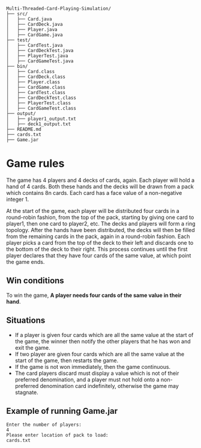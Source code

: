 ~~~
Multi-Threaded-Card-Playing-Simulation/
├── src/
│   ├── Card.java
│   ├── CardDeck.java
│   ├── Player.java
│   ├── CardGame.java
├── test/
│   ├── CardTest.java
│   ├── CardDeckTest.java
│   ├── PlayerTest.java
│   ├── CardGameTest.java
├── bin/
│   ├── Card.class
│   ├── CardDeck.class
│   ├── Player.class
│   ├── CardGame.class
│   ├── CardTest.class
│   ├── CardDeckTest.class
│   ├── PlayerTest.class
│   ├── CardGameTest.class
├── output/
│   ├── player1_output.txt
│   ├── deck1_output.txt
├── README.md
├── cards.txt
├── Game.jar
~~~

# Game rules
The game has 4 players and 4 decks of cards, again. Each player will hold a hand of 4 cards. Both these hands and the decks will be drawn from a pack which contains 8n cards. Each card has a face value of a non-negative integer 1.

At the start of the game, each player will be distributed four cards in a round-robin fashion, from the top of the pack, starting by giving one card to player1, then one card to player2, etc. The decks and players will form a ring topology. After the hands have been distributed, the decks will then be filled from the remaining cards in the pack, again in a round-robin fashion. Each player picks a card from the top of the deck to their left and discards one to the bottom of the deck to their right. This process continues until the first player declares that they have four cards of the same value, at which point the game ends.

## Win conditions
To win the game, **A player needs four cards of the same value in their hand**.

## Situations
- If a player is given four cards which are all the same value at the start of the game, the winner then notify the other players that he has won and exit the game.
- If two player are given four cards which are all the same value at the start of the game, then restarts the game.
- If the game is not won immediately, then the game continuous.
- The card players discard must display a value which is not of their preferred denomination, and a player must not hold onto a non-preferred denomination card indefinitely, otherwise the game may stagnate.

## Example of running Game.jar
~~~
Enter the number of players: 
4
Please enter location of pack to load:
cards.txt
~~~
